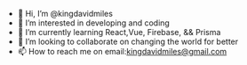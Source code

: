 - 👋 Hi, I’m @kingdavidmiles
- 👀 I’m interested in developing and coding
- 🌱 I’m currently learning React,Vue, Firebase, && Prisma
- 💞️ I’m looking to collaborate on changing the world for better
- 📫 How to reach me on email:kingdavidmiles@gmail.com

<!---
kingdavidmiles/kingdavidmiles is a ✨ special ✨ repository because its `README.md` (this file) appears on your GitHub profile.
You can click the Preview link to take a look at your changes.
--->
